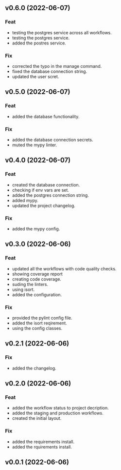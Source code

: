 ## v0.6.0 (2022-06-07)

### Feat

- testing the postgres service across all workflows.
- testing the postgres service.
- added the postres service.

### Fix

- corrected the typo in the manage command.
- fixed the database connection string.
- updated the user scret.

## v0.5.0 (2022-06-07)

### Feat

- added the database functionality.

### Fix

- added the database connection secrets.
- muted the mypy linter.

## v0.4.0 (2022-06-07)

### Feat

- created the database connection.
- checking if env vars are set.
- added the postgres connection string.
- added mypy.
- updated the project changelog.

### Fix

- added the mypy config.

## v0.3.0 (2022-06-06)

### Feat

- updated all the workflows with code quality checks.
- showing coverage report
- creating code coverage.
- suding the linters.
- using isort.
- added the configuration.

### Fix

- provided the pylint config file.
- added the isort reqirement.
- using the config classes.

## v0.2.1 (2022-06-06)

### Fix

- added the changelog.

## v0.2.0 (2022-06-06)

### Feat

- added the workflow status to project decription.
- added the staging and production workflows.
- created the initial layout.

### Fix

- added the requirements install.
- added the rquirements install.

## v0.0.1 (2022-06-06)
